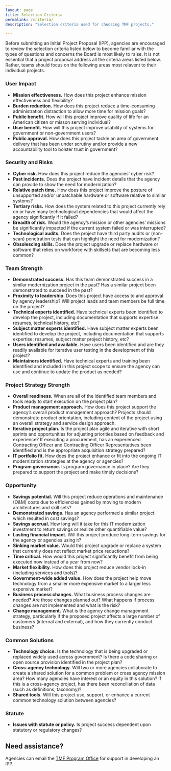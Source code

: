 ```yaml
---
layout: page
title: Selection Criteria
permalink: /criteria/
description: "Selection criteria used for choosing TMF projects."

---
```


Before submitting an Initial Project Proposal (IPP), agencies are encouraged to review the selection criteria listed below to become familiar with the types of questions and concerns the Board is most likely to raise. It is not essential that a project proposal address all the criteria areas listed below. Rather, teams should focus on the following areas most relavent to their individual projects.

### User Impact
- **Mission effectiveness.** How does this project enhance mission effectiveness and flexibility?
- **Burden reduction.** How does this project reduce a time-consuming administration distraction to allow more time for mission goals?
- **Public benefit.** How will this project improve quality of life for an American citizen or misson serving individual?
- **User benefit.** How will this project improve usability of systems for government or non-government users?
- **Public approval.** How does this project tackle an area of government delivery that has been under scrutiny and/or provide a new accountability tool to bolster trust in government?

### Security and Risks
- **Cyber risk.** How does this project reduce the agencies’ cyber risk?
- **Past incidents.** Does the project have incident details that the agency can provide to show the need for modernization?
- **Relative patch time.** How does this project improve the posture of unsupported and/or unpatchable hardware or software relative to similar systems?
- **Tertiary risks.** How does the system related to this project currently rely on or have many technological dependencies that would affect the agency significantly if it failed?
- **Breadth of risk.** Would the agency’s mission or other agencies’ missions be significantly impacted if the current system failed or was interrupted?
- **Technological audits.** Does the project have third party audits or (non-scan) penetration tests that can highlight the need for modernization?
- **Obsolescing skills.** Does the project upgrade or replace hardware or software that relies on workforce with skillsets that are becoming less common?

### Team Strength
- **Demonstrated success.** Has this team demonstrated success in a similar modernization project in the past? Has a similar project been demonstrated to succeed in the past?
- **Proximity to leadership.** Does this project have access to and approval by agency leadership? Will project leads and team members be full time on the project?
- **Technical experts identified.** Have technical experts been identified to develop the project, including documentation that supports expertise: resumes, technical history, etc?
- **Subject matter experts identified.** Have subject matter experts been identified to develop the project, including documentation that supports expertise: resumes, subject matter project history, etc?
- **Users identified and available.** Have users been identified and are they readily available for iterative user testing in the development of this project?
- **Maintainers identified.** Have technical experts and training been identified and included in this project scope to ensure the agency can use and continue to update the product as needed?


### Project Strategy Strength
- **Overall readiness.** When are all of the identified team members and tools ready to start execution on the project plan?
- **Product management approach.** How does this project support the agency’s overall product management approach?  Projects should demonstrate product orientation, including context of the project using an overall strategy and service design approach.
- **Iterative project plan.** Is the project plan agile and iterative with short sprints and opportunities for adjusting priorities based on feedback and experience? If executing a procurement, has an experienced Contracting Officer and Contracting Officer Representatives been identified and is the appropriate acquisition strategy prepared?
- **IT portfolio fit.** How does the project enhance or fit into the ongoing IT modernization strategies at the agency or agencies?
- **Program governance.** Is program governance in place?  Are they prepared to support the project and make timely decisions?


### Opportunity
- **Savings potential.** Will this project reduce operations and maintenance (O&M) costs due to efficiencies gained by moving to modern architectures and skill sets?
- **Demonstrated savings.** Has an agency performed a similar project which resulted in cost savings?
- **Savings accrual.** How long will it take for this IT modernization investment to return savings or realize other quantifiable value?
- **Lasting financial impact.** Will this project produce long-term savings for the agency or agencies using it?
- **Sinking market value.** Would this project upgrade or replace a system that currently does not reflect market price reductions?
- **Time critical.** How would this project significantly benefit from being executed now instead of a year from now?
- **Market flexibility.** How does this project reduce vendor lock-in (including services and tools)?
- **Government-wide added value.** How does the project help move technology from a smaller more expensive market to a larger less expensive market?
- **Business process changes.** What business process changes are needed?  Are those changes planned out?  What happens if process changes are not implemented and what is the risk?
- **Change management.** What is the agency change management strategy, particularly if the proposed project affects a large number of customers (internal and external), and how they currently conduct business?


### Common Solutions
- **Technology choice.** Is the technology that is being upgraded or replaced widely used across government? Is there a code sharing or open source provision identified in the project plan?
- **Cross-agency technology.** Will two or more agencies collaborate to create a shared solution for a common problem or cross agency mission area? How many agencies have interest or an equity in this solution? If this is a cross-agency project, has there been reconciliation of data (such as definitions, taxonomy)?
- **Shared tools.** Will this project use, support, or enhance a current common technology solution between agencies?

### Statute
- **Issues with statute or policy.** Is project success dependent upon statutory or regulatory changes?


## Need assistance? 

Agencies can email the [TMF Program Office](mailto:tmf@gsa.gov) for support in developing an IPP.
